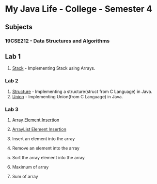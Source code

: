 # My Java Life - College - Semester 4

## Subjects
### 19CSE212 - Data Structures and Algorithms

## Lab 1
1. [Stack](Stack.java) - Implementing Stack using Arrays.

### Lab 2
1. [Structure](Structure.java) - Implementing a structure(struct from  C Language) in Java.
2. [Union](Union.java) - Implementing Union(from C Language) in Java. 

### Lab 3
1. [Array Element Insertion](ArrayManipulation.java)
2. [ArrayList Element Insertion](ArrayListManipulation.java)


1. Insert an element into the array
2. Remove an element into the array
3. Sort the array element into the array
4. Maximum of array
5. Sum of array